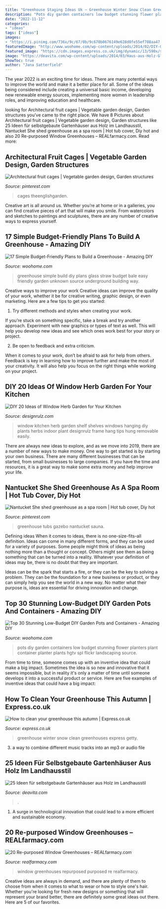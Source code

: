```yaml
---
title: "Greenhouse Staging Ideas Uk ~ Greenhouse Winter Snow Clean Greenhouses Express Getty"
description: "Pots diy garden containers low budget stunning flower planters plant container planter plants hgtv spl flickr landscaping source"
date: "2022-11-12"
categories:
- "ideas"
tags: ["ideas"]
images:
- "https://i.pinimg.com/736x/9c/67/0b/9c670b0676149e628d0fe55ef788aa47.jpg"
featuredImage: "http://www.woohome.com/wp-content/uploads/2014/02/DIY-Garden-Pots-16.jpg"
featured_image: "https://cdn.images.express.co.uk/img/dynamic/13/590x/secondary/Greenhouse-in-snow-362223.jpg"
image: "https://deavita.com/wp-content/uploads/2014/03/Haus-aus-Holz-Glas-Garten-Stützmauer-Blumenbeet-Kieselweg.jpg"
ShowToc: true
author: "Jana Satterfield"
---
```



The year 2022 is an exciting time for ideas. There are many potential ways to improve the world and make it a better place for all. Some of the ideas being considered include creating a universal basic income, developing new renewable energy sources, implementing more women in leadership roles, and improving education and healthcare.

	

		
looking for Architectural fruit cages | Vegetable garden design, Garden structures you've came to the right place. We have 8 Pictures about Architectural fruit cages | Vegetable garden design, Garden structures like 25 Ideen für selbstgebaute Gartenhäuser aus Holz im Landhausstil, Nantucket She shed greenhouse as a spa room | Hot tub cover, Diy hot and also 20 Re-purposed Window Greenhouses – REALfarmacy.com. Read more:
		
    
## Architectural Fruit Cages | Vegetable Garden Design, Garden Structures

<img loading=lazy src="https://i.pinimg.com/736x/e7/67/b6/e767b6da25ed594c970f0bfad96207e0.jpg" onerror="this.onerror=null;this.src='https://tse4.mm.bing.net/th?id=OIP.2rgKMtuHZULzv6yczqIN7wHaJ3&amp;pid=15.1';" alt="Architectural fruit cages | Vegetable garden design, Garden structures">

_Source: pinterest.com_

>cages theenglishgarden. 

	

Creative art is all around us. Whether you’re at home or in a galleries, you can find creative pieces of art that will make you smile. From watercolors and sketches to paintings and sculptures, there are any number of creative ways to express yourself.

    
## 17 Simple Budget-Friendly Plans To Build A Greenhouse - Amazing DIY

<img loading=lazy src="http://www.woohome.com/wp-content/uploads/2016/10/08-Straw-Bale-Glass-House.jpg" onerror="this.onerror=null;this.src='https://tse3.mm.bing.net/th?id=OIP.ZZTd-vXnP36nK_u86-J0MwHaGg&amp;pid=15.1';" alt="17 Simple Budget-Friendly Plans to Build a Greenhouse - Amazing DIY">

_Source: woohome.com_

>greenhouse simple build diy plans glass straw budget bale easy friendly garden unknown source underground building way. 

	

Creative ways to improve your work
Creative ideas can improve the quality of your work, whether it be for creative writing, graphic design, or even marketing. Here are a few tips to get you started:
1. Try different methods and styles when creating your work.

If you’re stuck on something specific, take a break and try another approach. Experiment with new graphics or types of text as well. This will help you develop new ideas and see which ones work best for your story or project.

2. Be open to feedback and extra criticism.

When it comes to your work, don’t be afraid to ask for help from others. Feedback is key in learning how to improve further and make the most of your creativity. It will also help you focus on the right things while working on your project.


    
## DIY 20 Ideas Of Window Herb Garden For Your Kitchen

<img loading=lazy src="https://cdn.designrulz.com/wp-content/uploads/2015/03/shelf-window_designrulz-1.jpg" onerror="this.onerror=null;this.src='https://tse1.mm.bing.net/th?id=OIP.xjRhdRCbKRlWik83bn4L2AHaE7&amp;pid=15.1';" alt="DIY 20 Ideas of Window Herb Garden for Your Kitchen">

_Source: designrulz.com_

>window kitchen herb garden shelf shelves windows hanging diy plants herbs indoor plant designrulz frame hang tips hung removable easily. 

	

There are always new ideas to explore, and as we move into 2019, there are a number of new ways to make money. One way to get started is by starting your own business. There are many different businesses that can be started, from small businesses to large companies. If you have the time and resources, it is a great way to make some extra money and help improve your life.

    
## Nantucket She Shed Greenhouse As A Spa Room | Hot Tub Cover, Diy Hot

<img loading=lazy src="https://i.pinimg.com/736x/9c/67/0b/9c670b0676149e628d0fe55ef788aa47.jpg" onerror="this.onerror=null;this.src='https://tse1.mm.bing.net/th?id=OIP.ugdN4NP79eyogAOGfK-LCQHaFp&amp;pid=15.1';" alt="Nantucket She shed greenhouse as a spa room | Hot tub cover, Diy hot">

_Source: pinterest.com_

>greenhouse tubs gazebo nantucket sauna. 

	

Defining ideas
When it comes to ideas, there is no one-size-fits-all definition. Ideas can come in many different forms, and they can be used for a variety of purposes.
Some people might think of ideas as being nothing more than a thought or concept. Others might see them as being something that can be turned into a reality. Whatever your definition of ideas may be, there is no doubt that they are important.

Ideas can be the spark that starts a fire, or they can be the key to solving a problem. They can be the foundation for a new business or product, or they can simply help you see the world in a new way. No matter what their purpose is, ideas are essential for driving innovation and change.

    
## Top 30 Stunning Low-Budget DIY Garden Pots And Containers - Amazing DIY

<img loading=lazy src="http://www.woohome.com/wp-content/uploads/2014/02/DIY-Garden-Pots-16.jpg" onerror="this.onerror=null;this.src='https://tse4.mm.bing.net/th?id=OIP.RIxg7ATinpkXvZ-tPO19XgHaLh&amp;pid=15.1';" alt="Top 30 Stunning Low-Budget DIY Garden Pots and Containers - Amazing DIY">

_Source: woohome.com_

>pots diy garden containers low budget stunning flower planters plant container planter plants hgtv spl flickr landscaping source. 

	

From time to time, someone comes up with an inventive idea that could make a big impact. Sometimes the idea is so new and innovative that it seems impossible, but in reality it's only a matter of time until someone develops it into a successful product or service. Here are five examples of inventive ideas that could have a big impact: 

    
## How To Clean Your Greenhouse This Autumn | Express.co.uk

<img loading=lazy src="https://cdn.images.express.co.uk/img/dynamic/13/590x/secondary/Greenhouse-in-snow-362223.jpg" onerror="this.onerror=null;this.src='https://tse4.mm.bing.net/th?id=OIP.pPs25FnbGbZC5nML-TRqJgHaEZ&amp;pid=15.1';" alt="How to clean your greenhouse this autumn | Express.co.uk">

_Source: express.co.uk_

>greenhouse winter snow clean greenhouses express getty. 

	

3. a way to combine different music tracks into an mp3 or audio file

    
## 25 Ideen Für Selbstgebaute Gartenhäuser Aus Holz Im Landhausstil

<img loading=lazy src="https://deavita.com/wp-content/uploads/2014/03/Haus-aus-Holz-Glas-Garten-Stützmauer-Blumenbeet-Kieselweg.jpg" onerror="this.onerror=null;this.src='https://tse3.mm.bing.net/th?id=OIP.XM2PRI9KUETlEg18s7sJjQHaJ3&amp;pid=15.1';" alt="25 Ideen für selbstgebaute Gartenhäuser aus Holz im Landhausstil">

_Source: deavita.com_

>. 

	

1. A surge in technological innovation that could lead to a more efficient and sustainable economy. 

    
## 20 Re-purposed Window Greenhouses – REALfarmacy.com

<img loading=lazy src="http://www.realfarmacy.com/wp-content/uploads/2013/05/1988_437045413031684_2084198492_n.jpg" onerror="this.onerror=null;this.src='https://tse4.mm.bing.net/th?id=OIP.v8WMPoRl1T6QZjfCB4jT6AHaI1&amp;pid=15.1';" alt="20 Re-purposed Window Greenhouses – REALfarmacy.com">

_Source: realfarmacy.com_

>window greenhouses repurposed purposed re realfarmacy. 

	

Creative ideas are always in demand, and there are plenty of them to choose from when it comes to what to wear or how to style one's hair. Whether you're looking for fresh new designs or something that will represent your brand better, there are definitely some great ideas out there. Here are 5 of our favorites.

